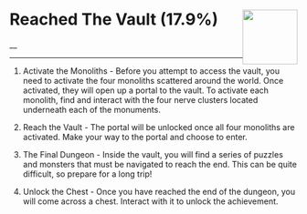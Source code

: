 # Reached The Vault (17.9%) <img style="float: right;" src="https://cdn.cloudflare.steamstatic.com/steamcommunity/public/images/apps/881100/7e66ed4b29a19b4fbe2a7ef4f7384aabaad2f57a.jpg" width="96" height="96">

__

---

1. Activate the Monoliths - Before you attempt to access the vault, you need to activate the four monoliths scattered around the world. Once activated, they will open up a portal to the vault. To activate each monolith, find and interact with the four nerve clusters located underneath each of the monuments. 

2. Reach the Vault - The portal will be unlocked once all four monoliths are activated. Make your way to the portal and choose to enter. 

3. The Final Dungeon - Inside the vault, you will find a series of puzzles and monsters that must be navigated to reach the end. This can be quite difficult, so prepare for a long trip!

4. Unlock the Chest - Once you have reached the end of the dungeon, you will come across a chest. Interact with it to unlock the achievement.
